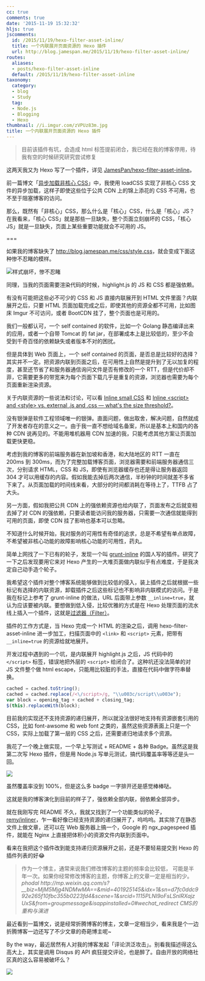 ```yaml
---
cc: true
comments: true
date: '2015-11-19 15:32:32'
hljs: true
jscomments:
  id: /2015/11/19/hexo-filter-asset-inline/
  title: 一个内联展开页面资源的 Hexo 插件
  url: http://blog.jamespan.me/2015/11/19/hexo-filter-asset-inline/
routes:
  aliases:
  - posts/hexo-filter-asset-inline
  default: /2015/11/19/hexo-filter-asset-inline
taxonomy:
  category:
  - blog
  - Study
  tag:
  - Node.js
  - Blogging
  - Hexo
thumbnail: //i.imgur.com/zVPUz83m.jpg
title: 一个内联展开页面资源的 Hexo 插件
---
```


> 目前该插件有坑，会造成 html 标签提前闭合，我已经在我的博客停用，待我有空的时候研究研究尝试修复

这两天我又为 Hexo 写了一个插件，详见 [JamesPan/hexo-filter-asset-inline][4]。

前一篇博文「[异步加载非核心 CSS][1]」中，我使用 loadCSS 实现了非核心 CSS 文件的异步加载，这样子即使这些位于公共 CDN 上的锦上添花的 CSS 不可用，也不至于阻塞博客的访问。

那么，既然有「非核心」CSS，那么什么是「核心」CSS，什么是「核心」JS？在我看来，「核心 CSS」就是那些一旦缺失，整个页面立刻崩坏的 CSS，「核心 JS」就是一旦缺失，页面上某些重要功能就会不可用的 JS。

===



如果我的博客缺失了 <http://blog.jamespan.me/css/style.css>，就会变成下面这种惨不忍睹的模样。

![样式崩坏，惨不忍睹](https://i.imgur.com/PMojwhI.png)

同理，当我的页面需要渲染代码的时候，highlight.js 的 JS 和 CSS 都是强依赖。

有没有可能把这些必不可少的 CSS 和 JS 直接内联展开到 HTML 文件里面？内联展开之后，只要 HTML 页面加载完成之后，即使其他的资源全都不可用，比如图床 Imgur 不可访问，或者 BootCDN 挂了，整个页面也是可用的。

我们一般都认可，一个 self contained 的软件，比如一个 Golang 静态编译出来的应用，或者一个自带 Tomcat 的 fat jar，在部署成本上是比较低的，至少不会受到千奇百怪的依赖缺失或者版本不对的困扰。

但是具体到 Web 页面上，一个 self contained 的页面，是否总是比较好的选择？其实并不一定。把资源内联到页面之后，在可用性上自然是提升到了无以加复的程度，甚至还节省了和服务器通信询问文件是否有修改的一个 RTT，但是代价却不菲，它需要更多的带宽来为每个页面下载几乎是重复的资源，浏览器也需要为每个页面重新渲染资源。

关于内联资源的一些说法和讨论，可以看 [Inline small CSS][2] 和 [Inline \<script\> and \<style\> vs. external .js and .css — what's the size threshold?][3]。

没有银弹是软件工程领域唯一的银弹。直面问题，做出取舍，解决问题，自然就成了开发者存在的意义之一。由于我一直不想给域名备案，所以是基本上和国内的各种 CDN 说再见的。不能用堆机器用 CDN 加速的我，只能考虑其他方案让页面加载更快更稳。

考虑到我的博客的前端服务器在新加坡和香港，和大陆地区的 RTT 一直在 200ms 到 300ms，而为了完整加载博客页面，浏览器需要和前端服务器通信三次，分别请求 HTML，CSS 和 JS，即使有浏览器缓存也还是得让服务器返回 304 才可以用缓存的内容。假如我能去掉后两次通信，半秒钟的时间就差不多省下来了。从页面加载的时间线来看，大部分的时间都消耗在等待上了，TTFB 占了大头。

另一方面，假如我把公共 CDN 上的强依赖资源也给内联了，页面发布之后就变相去掉了对 CDN 的强依赖，只要读者能访问我的服务器，只需要一次通信就能得到可用的页面，即使 CDN 挂了影响也基本可以忽略。

不知道什么时候开始，我对服务的可用性有奇怪的追求，总是不希望有单点故障，不希望被非核心功能的故障影响核心功能的可用性，药丸。

简单上网找了一下已有的轮子，发现一个叫 [grunt-inline][5] 的国人写的插件。研究了一下之后发现要用它来对 Hexo 产生的一大堆页面做内联似乎有点难度，于是我决定自己动手造个轮子。

我希望这个插件对整个博客系统能够做到比较低的侵入，装上插件之后就根据一些标记有选择的内联资源，卸载插件之后这些标记也不影响非内联模式的访问。于是我在标记上参考了 grunt-inline 的做法，URL 后面带上参数 `__inline=true`，就认为应该要被内联。要想做到低入侵，比较优雅的方式是在 Hexo 处理页面的流水线上插入一个插件，这就是[过滤器（Filter）][6]。

插件的工作方式是，当 Hexo 完成一个 HTML 的渲染之后，调用 hexo-filter-asset-inline 进一步加工，扫描页面中的 `<link>` 和 `<script>` 元素，把带有 `__inline=true` 的资源给就地展开。

开发过程中遇到的一个坑，是内联展开 highlight.js 之后，JS 代码中的 `</script>` 标签，错误地把外层的 `<script>` 给闭合了。这种坑还没法简单的对 JS 文件整个做 html escape，只能用比较脏的手法，直接在代码中做字符串替换。

```js
cached = cached.toString();
cached = cached.replace(/<\/script>/g, "\\u003c/script\\u003e");
var block = opening_tag + cached + closing_tag;
$(this).replaceWith(block);
```

目前我的实现还不支持资源的递归展开，所以就没法很好地支持有资源嵌套引用的 CSS，比如 font-awsome 和 web font 之类的，虽然这些资源表面上只是一个 CSS，实际上加载了第一层的 CSS 之后，还需要递归地请求多个资源。

我花了一个晚上做实现，一个早上写测试 + README + 各种 Badge。虽然这是我第二次写 Hexo 插件，但是用 Node.js 写单元测试，搞代码覆盖率等等还是头一回。

![](https://i.imgur.com/zAMr7sH.png)

虽然覆盖率没到 100%，但是这么多 badge 一字排开还是感觉棒棒哒。

这就是我的博客演化到目前的样子了，强依赖全部内联，弱依赖全部异步。

就在我刚写完 README 不久，我就又找到了一个功能类似的轮子，[remy/inliner][7]，乍一看好像已经支持资源的递归展开了，呜呜呜。其实除了在静态文件上做文章，还可以在 Web 服务器上搞一个，Google 的 ngx_pagespeed 插件，就能在 Nginx 上直接把体积小的资源文件内联到页面中。

看来在我把这个插件改到能支持递归资源展开之前，还是不要轻易提交到 Hexo 的插件列表的好😂



<blockquote>
作为一个博主，通常来说我们修改博客的主题的频率会比较低， 可能是半年一次。如果你经常修改博客的主题，你博客上的文章一定是相当的少。

<footer>
<cite>phodal http://mp.weixin.qq.com/s?__biz=MjM5Mjg4NDMwMA==&mid=401925145&idx=1&sn=d7fc0ddc992e265f10fbc355b0223fd4&scene=1&srcid=1115PLNI9oFsLSnlRXajzUxS&from=groupmessage&isappinstalled=0#wechat_redirect CMS的重构与演进</cite>
</footer>
</blockquote>


最近看到一篇博文，说是经常折腾博客的博主，文章一定相当少，看来我是个一边折腾博客一边还写了不少文章的奇葩博主呢~

By the way，最近居然有人对我的博客发起「评论洪泛攻击」。别看我描述得这么高大上，其实是调用 Disqus 的 API 疯狂提交评论，也是醉了。自由开放的网络社区真的这么容易被破坏么？

![](https://i.imgur.com/DLNXoMt.png)

[1]: /2015/11/17/load-css-asynchronously/
[2]: https://varvy.com/pagespeed/inline-small-css.html
[3]: https://mathiasbynens.be/notes/inline-vs-separate-file
[4]: https://github.com/JamesPan/hexo-filter-asset-inline
[5]: https://github.com/chyingp/grunt-inline
[6]: https://hexo.io/zh-cn/api/filter.html
[7]: https://github.com/remy/inliner